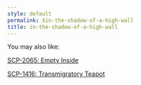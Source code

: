 ```yaml
---
style: default
permalink: Xin-the-shadow-of-a-high-wall
title: in-the-shadow-of-a-high-wall
---
```

You may also like:

[SCP-2065: Empty Inside](http://scp-wiki.net/scp-2065)

[SCP-1416: Transmigratory Teapot](http://scp-wiki.net/scp-1416)
